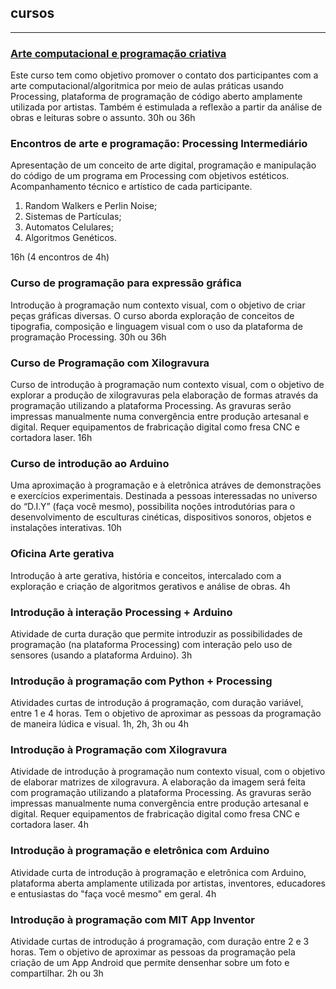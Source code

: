## cursos
<hr>

### [Arte computacional e programação criativa](programacaocriativa)

Este curso tem como objetivo promover o contato dos participantes com a arte computacional/algoritmica por meio de aulas práticas usando Processing, plataforma de programação de código aberto amplamente utilizada por artistas. Também é estimulada a reflexão a partir da análise de obras e leituras sobre o assunto. 30h ou 36h

### Encontros de arte e programação: Processing Intermediário

Apresentação de um conceito de arte digital, programação e manipulação do código de um programa em Processing com objetivos estéticos. Acompanhamento técnico e artístico de cada participante.
1. Random Walkers e Perlin Noise;
2. Sistemas de Partículas;
3. Automatos Celulares;
4. Algoritmos Genéticos.

 16h (4 encontros de 4h)

### Curso de programação para expressão gráfica

Introdução à programação num contexto visual, com o objetivo de criar peças gráficas diversas. O curso aborda exploração de conceitos de tipografia, composição e linguagem visual com o uso da plataforma de programação Processing. 30h ou 36h

### Curso de Programação com Xilogravura

Curso de introdução à programação num contexto visual, com o objetivo de explorar a produção de xilogravuras pela elaboração de formas através da programação utilizando a plataforma Processing. As gravuras serão impressas manualmente numa convergência entre produção artesanal e digital.
Requer equipamentos de frabricação digital como fresa CNC e cortadora laser. 16h

### Curso de introdução ao Arduino

Uma aproximação à programação e à eletrônica atráves de demonstrações e exercícios experimentais. Destinada a pessoas interessadas no universo do “D.I.Y” (faça você mesmo), possibilita noções introdutórias para o desenvolvimento de esculturas cinéticas, dispositivos sonoros, objetos e instalações interativas. 10h

### Oficina Arte gerativa

Introdução à arte gerativa, história e conceitos, intercalado com a exploração e criação de algoritmos gerativos e análise de obras. 4h

### Introdução à interação Processing + Arduino

Atividade de curta duração que permite introduzir as possibilidades de programação (na plataforma Processing) com interação pelo uso de sensores (usando a plataforma Arduino). 3h

### Introdução à programação com Python + Processing

Atividades curtas de introdução á programação, com duração variável, entre 1 e 4 horas. Tem o objetivo de aproximar as pessoas da programação de maneira lúdica e visual. 1h, 2h, 3h ou 4h

### Introdução à Programação com Xilogravura

Atividade de introdução à programação num contexto visual, com o objetivo de elaborar matrizes de xilogravura. A elaboração da imagem será feita com programação utilizando a plataforma Processing. As gravuras serão impressas manualmente numa convergência entre produção artesanal e digital.
Requer equipamentos de frabricação digital como fresa CNC e cortadora laser. 4h

### Introdução à programação e eletrônica com Arduino

Atividade curta de introdução à programação e eletrônica com Arduino, plataforma aberta amplamente utilizada por artistas, inventores, educadores e entusiastas do "faça você mesmo" em geral. 4h

### Introdução à programação com MIT App Inventor

Atividade curtas de introdução á programação, com duração entre 2 e 3 horas. Tem o objetivo de aproximar as pessoas da programação pela criação de um App Android que permite densenhar sobre um foto e compartilhar. 2h ou 3h


 <script src="../footer.js"></script>
